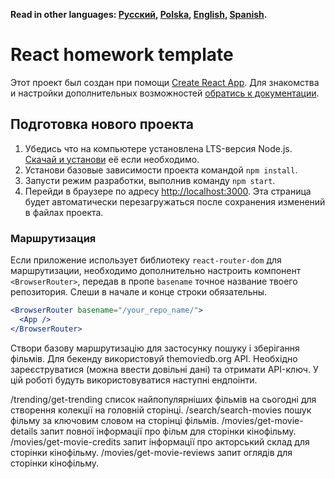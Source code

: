 **Read in other languages: [Русский](README.md), [Polska](README.pl.md),
[English](README.en.md), [Spanish](README.es.md).**

# React homework template

Этот проект был создан при помощи
[Create React App](https://github.com/facebook/create-react-app). Для знакомства
и настройки дополнительных возможностей
[обратись к документации](https://facebook.github.io/create-react-app/docs/getting-started).

## Подготовка нового проекта

1. Убедись что на компьютере установлена LTS-версия Node.js.
   [Скачай и установи](https://nodejs.org/en/) её если необходимо.
2. Установи базовые зависимости проекта командой `npm install`.
3. Запусти режим разработки, выполнив команду `npm start`.
4. Перейди в браузере по адресу [http://localhost:3000](http://localhost:3000).
   Эта страница будет автоматически перезагружаться после сохранения изменений в
   файлах проекта.

### Маршрутизация

Если приложение использует библиотеку `react-router-dom` для маршрутизации,
необходимо дополнительно настроить компонент `<BrowserRouter>`, передав в пропе
`basename` точное название твоего репозитория. Слеши в начале и конце строки
обязательны.

```jsx
<BrowserRouter basename="/your_repo_name/">
  <App />
</BrowserRouter>
```

Створи базову маршрутизацію для застосунку пошуку і зберігання фільмів. Для
бекенду використовуй themoviedb.org API. Необхідно зареєструватися (можна ввести
довільні дані) та отримати API-ключ. У цій роботі будуть використовуватися
наступні ендпоінти.

/trending/get-trending список найпопулярніших фільмів на сьогодні для створення
колекції на головній сторінці. /search/search-movies пошук фільму за ключовим
словом на сторінці фільмів. /movies/get-movie-details запит повної інформації
про фільм для сторінки кінофільму. /movies/get-movie-credits запит інформації
про акторський склад для сторінки кінофільму. /movies/get-movie-reviews запит
оглядів для сторінки кінофільму.
